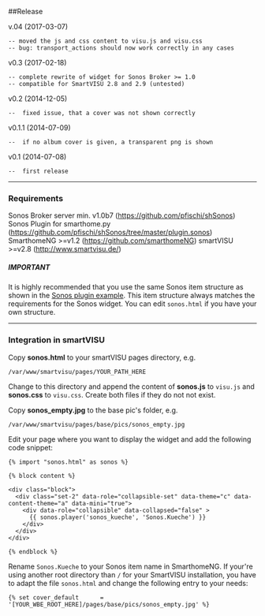 ##Release

v.04    (2017-03-07)

    -- moved the js and css content to visu.js and visu.css
    -- bug: transport_actions should now work correctly in any cases

v0.3    (2017-02-18)

    -- complete rewrite of widget for Sonos Broker >= 1.0
    -- compatible for SmartVISU 2.8 and 2.9 (untested)

v0.2    (2014-12-05)

    --  fixed issue, that a cover was not shown correctly

v0.1.1  (2014-07-09)

    --  if no album cover is given, a transparent png is shown

v0.1    (2014-07-08)

    --  first release

---
### Requirements

Sonos Broker server min. v1.0b7 (https://github.com/pfischi/shSonos)
Sonos Plugin for smarthome.py (https://github.com/pfischi/shSonos/tree/master/plugin.sonos)
SmarthomeNG >=v1.2 (https://github.com/smarthomeNG)
smartVISU >=v2.8 (http://www.smartvisu.de/)

##### IMPORTANT
It is highly recommended that you use the same Sonos item structure as shown in the 
[Sonos plugin example](https://github.com/pfischi/shSonos/blob/develop/plugin.sonos/examples/sonos.conf). This item
structure always matches the requirements for the Sonos widget. You can edit ```sonos.html``` if you have your own 
structure. 

---
### Integration in smartVISU

Copy **sonos.html** to your smartVISU pages directory, e.g.

```
/var/www/smartvisu/pages/YOUR_PATH_HERE 
```

Change to this directory and append the content of **sonos.js** to ```visu.js``` and **sonos.css** to ```visu.css```.
Create both files if they do not not exist.


Copy **sonos_empty.jpg** to the base pic's folder, e.g.
```
/var/www/smartvisu/pages/base/pics/sonos_empty.jpg
```

Edit your page where you want to display the widget and add the following code snippet:

```
{% import "sonos.html" as sonos %}

{% block content %}

<div class="block">
  <div class="set-2" data-role="collapsible-set" data-theme="c" data-content-theme="a" data-mini="true">
    <div data-role="collapsible" data-collapsed="false" >
      {{ sonos.player('sonos_kueche', 'Sonos.Kueche') }}
    </div>
  </div>
</div>

{% endblock %}

```
Rename ```Sonos.Kueche``` to your Sonos item name in SmarthomeNG.
If your're using another root directory than ```/``` for your SmartVISU installation, you have to adapt the file
`sonos.html` and change the following entry to your needs:
```
{% set cover_default      = '[YOUR_WBE_ROOT_HERE]/pages/base/pics/sonos_empty.jpg' %}
```